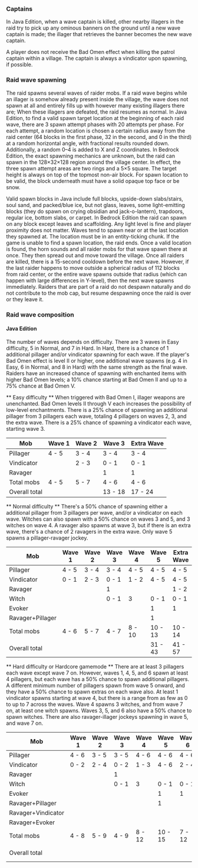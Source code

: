 ### Captains
In Java Edition, when a wave captain is killed, other nearby illagers in the raid try to pick up any ominous banners on the ground until a new wave captain is made; the illager that retrieves the banner becomes the new wave captain. 

A player does not receive the Bad Omen effect when killing the patrol captain within a village. The captain is always a vindicator upon spawning, if possible.

### Raid wave spawning
The raid spawns several waves of raider mobs. If a raid wave begins while an illager is somehow already present inside the village, the wave does not spawn at all and entirely fills up with however many existing illagers there are; When these illagers are defeated, the raid resumes as normal. In Java Edition, to find a valid spawn target location at the beginning of each raid wave, there are 3 spawn attempt phases with 20 attempts per phase. For each attempt, a random location is chosen a certain radius away from the raid center (64 blocks in the first phase, 32 in the second, and 0 in the third) at a random horizontal angle, with fractional results rounded down. Additionally, a random 0–4 is added to X and Z coordinates. In Bedrock Edition, the exact spawning mechanics are unknown, but the raid can spawn in the 128×32×128 region around the village center. In effect, the three spawn attempt areas are two rings and a 5×5 square. The target height is always on top of the topmost non-air block. For spawn location to be valid, the block underneath must have a solid opaque top face or be snow. 

Valid spawn blocks in Java include full blocks, upside-down slabs/stairs, soul sand, and packed/blue ice, but not glass, leaves, some light-emitting blocks (they do spawn on crying obsidian and jack-o-lantern), trapdoors, regular ice, bottom slabs, or carpet. In Bedrock Edition the raid can spawn on any block except leaves and scaffolding. Any light level is fine and player proximity does not matter. Waves tend to spawn near or at the last location they spawned at. The location must be in an entity-ticking chunk. If the game is unable to find a spawn location, the raid ends. Once a valid location is found, the horn sounds and all raider mobs for that wave spawn there at once. They then spread out and move toward the village. Once all raiders are killed, there is a 15-second cooldown before the next wave. However, if the last raider happens to move outside a spherical radius of 112 blocks from raid center, or the entire wave spawns outside that radius (which can happen with large differences in Y-level), then the next wave spawns immediately. Raiders that are part of a raid do not despawn naturally and do not contribute to the mob cap, but resume despawning once the raid is over or they leave it.

### Raid wave composition
#### Java Edition
The number of waves depends on difficulty. There are 3 waves in Easy difficulty, 5 in Normal, and 7 in Hard. In Hard, there is a chance of 1 additional pillager and/or vindicator spawning for each wave.  If the player's Bad Omen effect is level II or higher, one additional wave spawns (e.g. 4 in Easy, 6 in Normal, and 8 in Hard) with the same strength as the final wave. Raiders have an increased chance of spawning with enchanted items with higher Bad Omen levels; a 10% chance starting at Bad Omen II and up to a 75% chance at Bad Omen V.

** Easy difficulty **
When triggered with Bad Omen I, illager weapons are unenchanted. Bad Omen levels II through V each increases the possibility of low-level enchantments. There is a 25% chance of spawning an additional pillager from 3 pillagers each wave, totaling 4 pillagers on waves 2, 3, and the extra wave. There is a 25% chance of spawning a vindicator each wave, starting wave 3.

| Mob           | Wave 1 | Wave 2 | Wave 3  | Extra Wave |
|---------------|--------|--------|---------|------------|
| Pillager      | 4 - 5  | 3 - 4  | 3 - 4   | 3 - 4      |
| Vindicator    |        | 2 - 3  | 0 - 1   | 0 - 1      |
| Ravager       |        |        | 1       | 1          |
| Total mobs    | 4 - 5  | 5 - 7  | 4 - 6   | 4 - 6      |
| Overall total |        |        | 13 - 18 | 17 - 24    |

** Normal difficulty **
There's a 50% chance of spawning either a additional pillager from 3 pillagers per wave, and/or a vindicator on each wave. Witches can also spawn with a 50% chance on waves 3 and 5, and 3 witches on wave 4. A ravager also spawns at wave 3, but if there is an extra wave, there's a chance of 2 ravagers in the extra wave. Only wave 5 spawns a pillager-ravager jockey.

| Mob              | Wave 1 | Wave 2 | Wave 3 | Wave 4 | Wave 5  | Extra Wave |
|------------------|--------|--------|--------|--------|---------|------------|
| Pillager         | 4 - 5  | 3 - 4  | 3 - 4  | 4 - 5  | 4 - 5   | 4 - 5      |
| Vindicator       | 0 - 1  | 2 - 3  | 0 - 1  | 1 - 2  | 4 - 5   | 4 - 5      |
| Ravager          |        |        | 1      |        |         | 1 - 2      |
| Witch            |        |        | 0 - 1  | 3      | 0 - 1   | 0 - 1      |
| Evoker           |        |        |        |        | 1       | 1          |
| Ravager+Pillager |        |        |        |        | 1       |            |
| Total mobs       | 4 - 6  | 5 - 7  | 4 - 7  | 8 - 10 | 10 - 13 | 10 - 14    |
| Overall total    |        |        |        |        | 31 - 43 | 41 - 57    |

** Hard difficulty or Hardcore gamemode **
There are at least 3 pillagers each wave except wave 7 on. However, waves 1, 4, 5, and 6 spawn at least 4 pillagers, but each wave has a 50% chance to spawn additional pillagers. A different minimum number of pillagers spawn from wave 5 onward, and they have a 50% chance to spawn extras on each wave also. At least 1 vindicator spawns starting at wave 4, but there is a range from as few as 0 to up to 7 across the waves.  Wave 4 spawns 3 witches, and from wave 7 on, at least one witch spawns. Waves 3, 5, and 6 also have a 50% chance to spawn witches. There are also ravager-illager jockeys spawning in wave 5, and wave 7 on.

| Mob                | Wave 1 | Wave 2 | Wave 3 | Wave 4 | Wave 5  | Wave 6 | Wave 7  | Extra Wave |
|--------------------|--------|--------|--------|--------|---------|--------|---------|------------|
| Pillager           | 4 - 6  | 3 - 5  | 3 - 5  | 4 - 6  | 4 - 6   | 4 - 6  | 2 - 4   | 2 - 4      |
| Vindicator         | 0 - 2  | 2 - 4  | 0 - 2  | 1 - 3  | 4 - 6   | 2 - 4  | 5 - 7   | 5 - 7      |
| Ravager            |        |        | 1      |        |         |        |         |            |
| Witch              |        |        | 0 - 1  | 3      | 0 - 1   | 0 - 1  | 1 - 2   | 1 - 2      |
| Evoker             |        |        |        |        | 1       | 1      | 2       | 2          |
| Ravager+Pillager   |        |        |        |        | 1       |        |         |            |
| Ravager+Vindicator |        |        |        |        |         |        | 1       | 1 - 2      |
| Ravager+Evoker     |        |        |        |        |         |        | 1       | 1          |
| Total mobs         | 4 - 8  | 5 - 9  | 4 - 9  | 8 - 12 | 10 - 15 | 7 - 12 | 13 - 18 | 13 - 19    |
| Overall total      |        |        |        |        |         |        | 51 - 83 | 64 - 102   |



